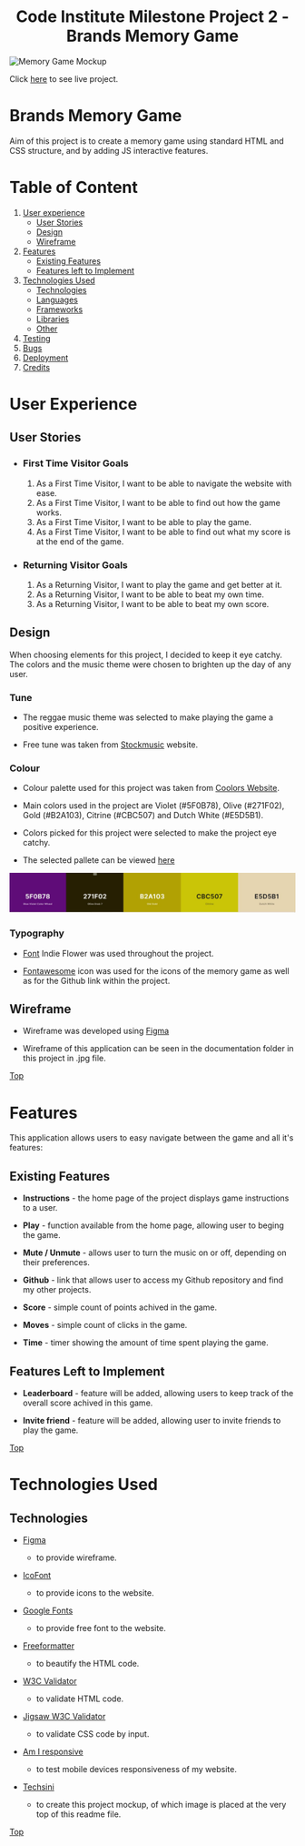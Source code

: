 <h1 align="center">Code Institute Milestone Project 2 - Brands Memory Game</h1>

![Memory Game Mockup](assets/project/###.jpg)

Click [here](#) to see live project.

# Brands Memory Game

Aim of this project is to create a memory game using standard HTML and CSS structure, and by adding JS interactive features.

# Table of Content

1. [User experience](#user-experience)
    - [User Stories](#user-stories)
    - [Design](#design)
    - [Wireframe](#wireframe)
2. [Features](#features)
    - [Existing Features](#existing-features)
    - [Features left to Implement](#features-left-to-implement)
3. [Technologies Used](#technologies-used)
    - [Technologies](#technologies)
    - [Languages](#languages)
    - [Frameworks](#frameworks)
    - [Libraries](#libraries)
    - [Other](#other)
4. [Testing](#testing)
5. [Bugs](#bugs)
6. [Deployment](#deployment)
7. [Credits](#credits)

# User Experience

## User Stories

- ### First Time Visitor Goals
    1. As a First Time Visitor, I want to be able to navigate the website with ease.
    2. As a First Time Visitor, I want to be able to find out how the game works.
    3. As a First Time Visitor, I want to be able to play the game.
    4. As a First Time Visitor, I want to be able to find out what my score is at the end of the game.

- ### Returning Visitor Goals
    1. As a Returning Visitor, I want to play the game and get better at it.
    2. As a Returning Visitor, I want to be able to beat my own time.
    3. As a Returning Visitor, I want to be able to beat my own score.

## Design

When choosing elements for this project, I decided to keep it eye catchy.
The colors and the music theme were chosen to brighten up the day of any user.

### Tune

- The reggae music theme was selected to make playing the game a positive experience.

- Free tune was taken from [Stockmusic](https://stockmusic.net/) website.

### Colour

- Colour palette used for this project was taken from [Coolors Website](https://coolors.co).

- Main colors used in the project are Violet (#5F0B78), Olive (#271F02), Gold (#B2A103), Citrine (#CBC507) and Dutch White (#E5D5B1).

- Colors picked for this project were selected to make the project eye catchy.

- The selected pallete can be viewed [here](https://coolors.co/5f0b78-271f02-b2a103-cbc507-e5d5b1)

![Color Palette](assets/project/color-palette.JPG)

### Typography

- [Font](https://fonts.google.com/) Indie Flower was used throughout the project.

- [Fontawesome](https://fontawesome.com/) icon was used for the icons of the memory game as well as for the Github link within the project.

## Wireframe

- Wireframe was developed using [Figma](https://www.figma.com/)

- Wireframe of this application can be seen in the documentation folder in this project in .jpg file.

[Top](#table-of-content)
# Features

This application allows users to easy navigate between the game and all it's features:

## Existing Features

- **Instructions** - the home page of the project displays game instructions to a user.

- **Play** - function available from the home page, allowing user to beging the game.

- **Mute / Unmute** - allows user to turn the music on or off, depending on their preferences.

- **Github** - link that allows user to access my Github repository and find my other projects.

- **Score** - simple count of points achived in the game.

- **Moves** - simple count of clicks in the game.

- **Time** - timer showing the amount of time spent playing the game.

## Features Left to Implement

- **Leaderboard** - feature will be added, allowing users to keep track of the overall score achived in this game.

- **Invite friend** - feature will be added, allowing user to invite friends to play the game.

[Top](#table-of-content)
# Technologies Used

## Technologies

- [Figma](https://www.figma.com/)
    - to provide wireframe.

- [IcoFont](https://icofont.com/)
    - to provide icons to the website.

- [Google Fonts](https://fonts.google.com/)
    - to provide free font to the website.

- [Freeformatter](https://www.freeformatter.com/html-formatter.html)
    - to beautify the HTML code.

- [W3C Validator](https://validator.w3.org/nu/#textarea)
    - to validate HTML code.

- [Jigsaw W3C Validator](https://jigsaw.w3.org/css-validator/validator)
    - to validate CSS code by input.

- [Am I responsive](http://ami.responsivedesign.is/#)
    - to test mobile devices responsiveness of my website.

- [Techsini](https://techsini.com/multi-mockup/)
    - to create this project mockup, of which image is placed at the very top of this readme file.
    
[Top](#table-of-content)


